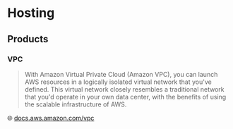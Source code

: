 # Hosting

## Products

### VPC

> With Amazon Virtual Private Cloud (Amazon VPC), you can launch AWS resources in a logically isolated virtual network that you've defined. This virtual network closely resembles a traditional network that you'd operate in your own data center, with the benefits of using the scalable infrastructure of AWS.

🌐 [docs.aws.amazon.com/vpc](https://docs.aws.amazon.com/vpc/latest/userguide/what-is-amazon-vpc.html)
